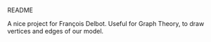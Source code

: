 README

A nice project for François Delbot.
Useful for Graph Theory, to draw vertices and edges of our model.